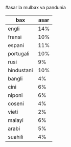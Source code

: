#asar la mulbax va pandunia

| bax | asar |
|-----|--------|
| engli | 14% |
| fransi | 10% |
| espani | 11% |
| portugali | 10% |
| rusi | 9% |
| hindustani | 10% |
| bangli | 4% |
| cini | 6% |
| niponi | 6% |
| coseni | 4% |
| vieti | 2% |
| malayi | 6% |
| arabi | 5% |
| suahili | 4% |

